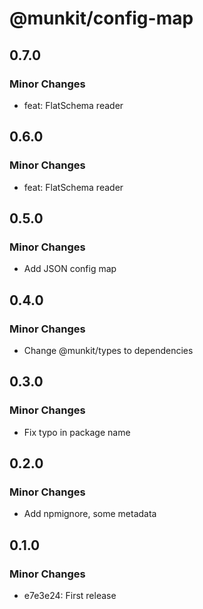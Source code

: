 # @munkit/config-map

## 0.7.0

### Minor Changes

- feat: FlatSchema reader

## 0.6.0

### Minor Changes

- feat: FlatSchema reader

## 0.5.0

### Minor Changes

- Add JSON config map

## 0.4.0

### Minor Changes

- Change @munkit/types to dependencies

## 0.3.0

### Minor Changes

- Fix typo in package name

## 0.2.0

### Minor Changes

- Add npmignore, some metadata

## 0.1.0

### Minor Changes

- e7e3e24: First release
